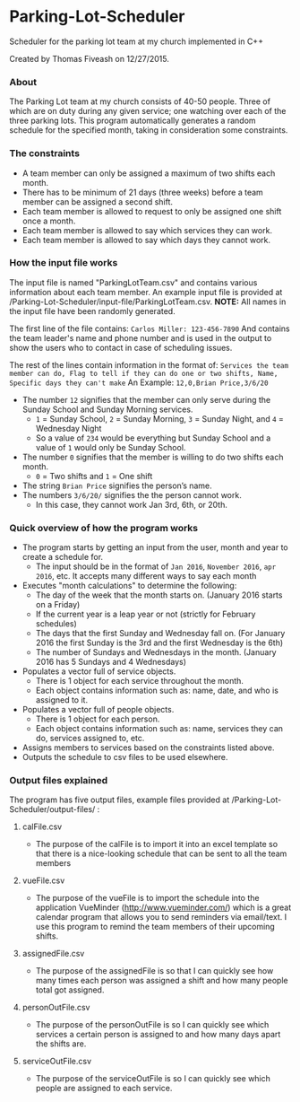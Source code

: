 # Parking-Lot-Scheduler
Scheduler for the parking lot team at my church implemented in C++

Created by Thomas Fiveash on 12/27/2015.

### About
The Parking Lot team at my church consists of 40-50 people. Three of which are on duty during any given service; one watching over each of the three parking lots. This program automatically generates a random schedule for the specified month, taking in consideration some constraints.

### The constraints
 - A team member can only be assigned a maximum of two shifts each month.
 - There has to be minimum of 21 days (three weeks) before a team member can be assigned a second shift.
 - Each team member is allowed to request to only be assigned one shift once a month.
 - Each team member is allowed to say which services they can work.
 - Each team member is allowed to say which days they cannot work.

### How the input file works
The input file is named "ParkingLotTeam.csv" and contains various information about each team member. An example input file is provided at /Parking-Lot-Scheduler/input-file/ParkingLotTeam.csv. **NOTE:** All names in the input file have been randomly generated.

The first line of the file contains:
`Carlos Miller: 123-456-7890`
And contains the team leader's name and phone number and is used in the output to show the users who to contact in case of scheduling issues.

The rest of the lines contain information in the format of:
`Services the team member can do, Flag to tell if they can do one or two shifts, Name, Specific days they can't make`
An Example:
`12,0,Brian Price,3/6/20`

- The number `12` signifies that the member can only serve during the Sunday School and Sunday Morning services.
    - `1` = Sunday School, `2` = Sunday Morning, `3` = Sunday Night, and `4` = Wednesday Night
    - So a value of `234` would be everything but Sunday School and a value of `1` would only be Sunday School.
- The number `0` signifies that the member is willing to do two shifts each month.
    - `0` = Two shifts and `1` = One shift
- The string `Brian Price` signifies the person’s name.
- The numbers `3/6/20/` signifies the the person cannot work.
    - In this case, they cannot work Jan 3rd, 6th, or 20th.

### Quick overview of how the program works
- The program starts by getting an input from the user, month and year to create a schedule for.
    - The input should be in the format of `Jan 2016`, `November 2016`, `apr 2016`, etc. It accepts many different ways to say each month
- Executes "month calculations" to determine the following:
    - The day of the week that the month starts on. (January 2016 starts on a Friday)
    - If the current year is a leap year or not (strictly for February schedules)
    - The days that the first Sunday and Wednesday fall on. (For January 2016 the first Sunday is the 3rd and the first Wednesday is the 6th)
    - The number of Sundays and Wednesdays in the month. (January 2016 has 5 Sundays and 4 Wednesdays)
- Populates a vector full of service objects.
    - There is 1 object for each service throughout the month.
    - Each object contains information such as: name, date, and who is assigned to it.
- Populates a vector full of people objects.
    - There is 1 object for each person.
    - Each object contains information such as: name, services they can do, services assigned to, etc.
- Assigns members to services based on the constraints listed above.
- Outputs the schedule to csv files to be used elsewhere.

### Output files explained

The program has five output files, example files provided at /Parking-Lot-Scheduler/output-files/ :

1. calFile.csv
    - The purpose of the calFile is to import it into an excel template so that there is a nice-looking schedule that can be sent to all the team members
    
2. vueFile.csv
    - The purpose of the vueFile is to import the schedule into the application VueMinder (http://www.vueminder.com/) which is a great calendar program that allows you to send reminders via email/text. I use this program to remind the team members of their upcoming shifts.
    
3. assignedFile.csv
    - The purpose of the assignedFile is so that I can quickly see how many times each person was assigned a shift and how many people total got assigned.
    
4. personOutFile.csv
    - The purpose of the personOutFile is so I can quickly see which services a certain person is assigned to and how many days apart the shifts are.
    
5. serviceOutFile.csv
    - The purpose of the serviceOutFile is so I can quickly see which people are assigned to each service.





